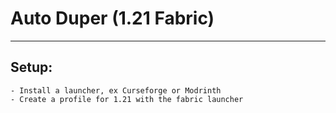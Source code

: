 # Auto Duper (1.21 Fabric)

---

## Setup:
    - Install a launcher, ex Curseforge or Modrinth
    - Create a profile for 1.21 with the fabric launcher